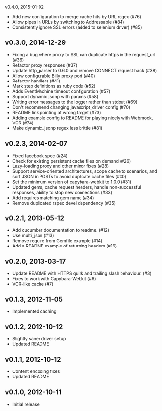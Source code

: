 v0.4.0, 2015-01-02

  * Add new configuration to merge cache hits by URL regex (#76)
  * Allow pipes in URLs by switching to Addressable (#84)
  * Consistently ignore SSL errors (added to selenium driver) (#85)

v0.3.0, 2014-12-29
------------------

  * Fixing a bug where proxy to SSL can duplicate https in the request_url (#36)
  * Refactor proxy responses (#37)
  * Update http_parser to 0.6.0 and remove CONNECT request hack (#38)
  * Allow configurable Billy proxy port (#40)
  * Refactor handlers (#41)
  * Mark step definitions as ruby code (#52)
  * Adds EventMachine timeout configuration (#57)
  * Support dynamic jsonp with params (#58)
  * Writing error messages to the logger rather than stdout (#69)
  * Don't recommend changing javascript_driver config (#70)
  * README link pointing at wrong target (#73)
  * Adding example config to README for playing nicely with Webmock, VCR (#74)
  * Make dynamic_jsonp regex less brittle (#81)

v0.2.3, 2014-02-07
------------------

  * Fixed facebook spec (#24)
  * Check for existing persistent cache files on demand (#26)
  * Lazy-loading proxy and other minor fixes (#28)
  * Support service-oriented architectures, scope cache to scenarios, and sort JSON in POSTs to avoid duplicate cache files (#30)
  * Set the minimum version of capybara-webkit to 1.0.0 (#31)
  * Updated gems, cache request headers, handle non-successful responses, ability to stop new connections (#33)
  * Add requires matching gem name (#34)
  * Remove duplicated rspec devel dependency (#35)

v0.2.1, 2013-05-12
------------------

  * Add cucumber documentation to readme. (#12)
  * Use multi_json (#13)
  * Remove require from Gemfile example (#14)
  * Add a README example of returning headers (#16)

v0.2.0, 2013-03-17
------------------

  * Update README with HTTPS quirk and trailing slash behaviour. (#3)
  * Fixes to work with Capybara-Webkit (#6)
  * VCR-like cache (#7)

v0.1.3, 2012-11-05
------------------

  * Implemented caching

v0.1.2, 2012-10-12
------------------

  * Slightly saner driver setup
  * Updated README

v0.1.1, 2012-10-12
------------------

  * Content encoding fixes
  * Updated README

v0.1.0, 2012-10-11
------------------

  * Initial release
